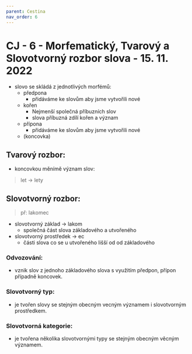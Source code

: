 ```yaml
---
parent: Cestina
nav_order: 6
---
```

# CJ - 6 - Morfematický, Tvarový a Slovotvorný rozbor slova - 15. 11. 2022
- slovo se skládá z jednotlivých morfémů:
	- předpona
		- přidáváme ke slovům aby jsme vytvořili nové
	- kořen
		- Nejmenší společná příbuzních slov
		- slova příbuzná zdílí kořen a význam
	- přípona
		- přidáváme ke slovům aby jsme vytvořili nové
	- (koncovka)



## Tvarový rozbor:
- koncovkou měnímě význam slov:
> let -> lety

## Slovotvorný rozbor:
> př: lakomec
- slovotvorný základ -> lakom 
	- společná část slova základového a utvořeného
- slovotvorný prostředek -> ec
	- části slova co se u utvořeného lišší od od základového

### Odvozování:
- vznik slov z jednoho základového slova s využitím předpon, přípon případně koncovek.

### Slovotvorný typ:
- je tvořen slovy se stejným obecným vecným významem i slovotvorným prostředkem.

### Slovotvorná kategorie:
- je tvořena několika slovotvornými typy se stejným obecným věcným významem.


